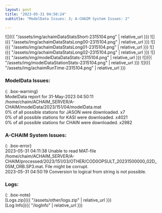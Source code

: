 ```yaml
---
layout: post
title: "2023-05-31 04:50:24"
subtitle: "ModelData Issues: 3; A-CHAIM System Issues: 2"

---
```


![]({{ "/assets/img/achaimDataStatsShort-2315104.png" | relative_url }})
![]({{ "/assets/img/achaimDataStatsLong00-2315104.png" | relative_url }})
![]({{ "/assets/img/achaimDataStatsLong01-2315104.png" | relative_url }})
![]({{ "/assets/img/achaimDataStatsLong02-2315104.png" | relative_url }})
![]({{ "/assets/img/modelDataDataStats-2315104.png" | relative_url }})
![]({{ "/assets/img/modelDataStationStats-2315104.png" | relative_url }})
![]({{ "/assets/img/achaimRunTime-2315104.png" | relative_url }})


### ModelData Issues:  
  
{: .box-warning}  
 ModelData report for 31-May-2023 04:50:11   
 /home/chaim/ACHAIM_SERVER/A-CHAIM/modelData/2023/151/04/modelData.mat   
 0% of all possible stations for JASON were downloaded. x7   
 0% of all possible stations for KASI were downloaded. x4021   
 0% of all possible stations for CHAIN were downloaded. x2982   
  
### A-CHAIM System Issues:  
  
{: .box-error}  
2023-05-31 04:11:38 Unable to read MAT-file /home/chaim/ACHAIM_SERVER/A-CHAIM/processed/2023/151/03/OTHER/COD0OPSULT_20231500000_02D_05M_ORB.SP3.mat. File might be corrupt.  
2023-05-31 04:50:19 Conversion to logical from string is not possible.  

### Logs:  
  
{: .box-note}  
[Logs.zip]({{ "/assets/other/logs.zip" | relative_url }})  
[Log Info]({{ "/logInfo" | relative_url }})  
